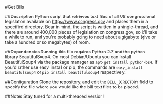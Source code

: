 #Get Bills

##Description
Python script that retrieves text files of all US congressional legislation
available on https://www.congress.gov and places them in a specified directory.
Bear in mind, the script is written in a single-thread, and there are around
400,000 pieces of legislation on congress.gov, so it'll take a while to run, and
you're probably going to need about a gigabyte (give or take a hundred or so
megabytes) of room.

##Dependencies
Running this file requires Python 2.7 and the python library BeautifulSoup4. On
most Debian/Ubuntu you can install BeautifulSoup4 via the package manager as
`apt-get install python-bs4`. If you'd rather use easy_install or pip, the
commands are `easy_install beautifulsoup4` or `pip install beautifulsoup4`
respectively.

##Configuration
Clone the repository, and edit the `BILL_DIRECTORY` field to specify the file
where you would like the bill text files to be placed. 

##Notes
Stay tuned for a multi-threaded version!
